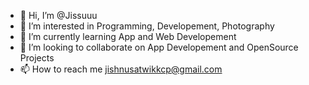 - 👋 Hi, I’m @Jissuuu
- 👀 I’m interested in Programming, Developement, Photography
- 🌱 I’m currently learning App and Web Developement
- 💞️ I’m looking to collaborate on App Developement and OpenSource Projects
- 📫 How to reach me jishnusatwikkcp@gmail.com
